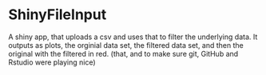 # ShinyFileInput
A shiny app, that uploads a csv and uses that to filter the underlying data. It outputs as plots, the orginial data set, the filtered data set, and then the original with the filtered in red.
(that, and to make sure git, GitHub and Rstudio were playing nice)
